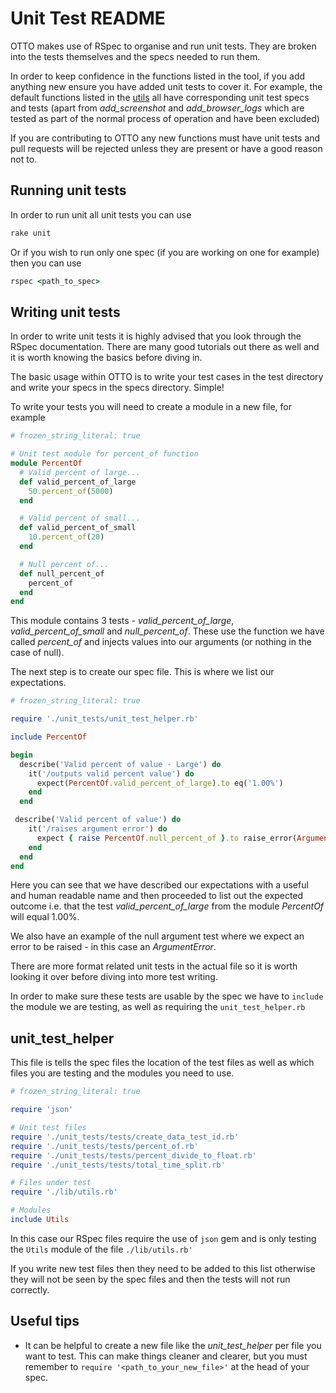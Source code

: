 # Unit Test README

OTTO makes use of RSpec to organise and run unit tests. They are broken into the tests themselves and the specs needed to run them.

In order to keep confidence in the functions listed in the tool, if you add anything new ensure you have added unit tests to cover it. For example, the default functions listed in the [utils](../lib/utils.rb) all have corresponding unit test specs and tests (apart from *add_screenshot* and *add_browser_logs* which are tested as part of the normal process of operation and have been excluded)

If you are contributing to OTTO any new functions must have unit tests and pull requests will be rejected unless they are present or have a good reason not to.


## Running unit tests
In order to run unit all unit tests you can use
```ruby
rake unit
```

Or if you wish to run only one spec (if you are working on one for example) then you can use
```ruby
rspec <path_to_spec>
```

## Writing unit tests

In order to write unit tests it is highly advised that you look through the RSpec documentation. There are many good tutorials out there as well and it is worth knowing the basics before diving in.

The basic usage within OTTO is to write your test cases in the test directory and write your specs in the specs directory. Simple!

To write your tests you will need to create a module in a new file, for example

```ruby
# frozen_string_literal: true

# Unit test module for percent_of function
module PercentOf
  # Valid percent of large...
  def valid_percent_of_large
    50.percent_of(5000)
  end

  # Valid percent of small...
  def valid_percent_of_small
    10.percent_of(20)
  end

  # Null percent of...
  def null_percent_of
    percent_of
  end
end
```

This module contains 3 tests - *valid_percent_of_large*, *valid_percent_of_small* and *null_percent_of*. These use the function we have called *percent_of* and injects values into our arguments (or nothing in the case of null).

The next step is to create our spec file. This is where we list our expectations.

```ruby
# frozen_string_literal: true

require './unit_tests/unit_test_helper.rb'

include PercentOf

begin
  describe('Valid percent of value - Large') do
    it('/outputs valid percent value') do
      expect(PercentOf.valid_percent_of_large).to eq('1.00%')
    end
  end

 describe('Valid percent of value') do
    it('/raises argument error') do
      expect { raise PercentOf.null_percent_of }.to raise_error(ArgumentError)
    end
  end
end
```

Here you can see that we have described our expectations with a useful and human readable name and then proceeded to list out the expected outcome i.e. that the test *valid_percent_of_large* from the module *PercentOf* will equal 1.00%.

We also have an example of the null argument test where we expect an error to be raised - in this case an *ArgumentError*. 

There are more format related unit tests in the actual file so it is worth looking it over before diving into more test writing.

In order to make sure these tests are usable by the spec we have to `include` the module we are testing, as well as requiring the `unit_test_helper.rb`

## unit_test_helper

This file is tells the spec files the location of the test files as well as which files you are testing and the modules you need to use.

```ruby
# frozen_string_literal: true

require 'json'

# Unit test files
require './unit_tests/tests/create_data_test_id.rb'
require './unit_tests/tests/percent_of.rb'
require './unit_tests/tests/percent_divide_to_float.rb'
require './unit_tests/tests/total_time_split.rb'

# Files under test
require './lib/utils.rb'

# Modules
include Utils
```

In this case our RSpec files require the use of `json` gem and is only testing the `Utils` module of the file `./lib/utils.rb'`

If you write new test files then they need to be added to this list otherwise they will not be seen by the spec files and then the tests will not run correctly.

## Useful tips
* It can be helpful to create a new file like the *unit_test_helper* per file you want to test. This can make things cleaner and clearer, but you must remember to `require '<path_to_your_new_file>'` at the head of your spec.